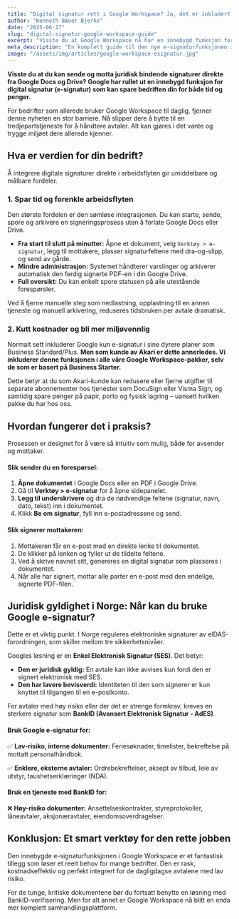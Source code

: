 ```yaml
---
title: "Digital signatur rett i Google Workspace? Ja, det er inkludert!"
author: "Kenneth Bæver Bjerke"
date: "2025-06-17"
slug: "digital-signatur-google-workspace-guide"
excerpt: "Visste du at Google Workspace nå har en innebygd funksjon for digital signatur? Lær hvordan du kan effektivisere avtaleprosesser og spare kostnader med e-signatur rett i Docs og Drive."
meta_description: "En komplett guide til den nye e-signaturfunksjonen i Google Workspace. Lær hvordan du bruker den, hva verdien er for din bedrift, og når den er juridisk gyldig i Norge."
image: "/assets/img/articles/google-workspace-esignatur.jpg"
---
```


**Visste du at du kan sende og motta juridisk bindende signaturer direkte fra Google Docs og Drive? Google har rullet ut en innebygd funksjon for digital signatur (e-signatur) som kan spare bedriften din for både tid og penger.**

For bedrifter som allerede bruker Google Workspace til daglig, fjerner denne nyheten en stor barriere. Nå slipper dere å bytte til en tredjepartstjeneste for å håndtere avtaler. Alt kan gjøres i det vante og trygge miljøet dere allerede kjenner.

## Hva er verdien for din bedrift?

Å integrere digitale signaturer direkte i arbeidsflyten gir umiddelbare og målbare fordeler.

### 1. Spar tid og forenkle arbeidsflyten

Den største fordelen er den sømløse integrasjonen. Du kan starte, sende, spore og arkivere en signeringsprosess uten å forlate Google Docs eller Drive.

* **Fra start til slutt på minutter:** Åpne et dokument, velg `Verktøy > e-signatur`, legg til mottakere, plasser signaturfeltene med dra-og-slipp, og send av gårde.
* **Mindre administrasjon:** Systemet håndterer varslinger og arkiverer automatisk den ferdig signerte PDF-en i din Google Drive.
* **Full oversikt:** Du kan enkelt spore statusen på alle utestående forespørsler.

Ved å fjerne manuelle steg som nedlastning, opplastning til en annen tjeneste og manuell arkivering, reduseres tidsbruken per avtale dramatisk.

### 2. Kutt kostnader og bli mer miljøvennlig

Normalt sett inkluderer Google kun e-signatur i sine dyrere planer som Business Standard/Plus. **Men som kunde av Akari er dette annerledes. Vi inkluderer denne funksjonen i alle våre Google Workspace-pakker, selv de som er basert på Business Starter.**

Dette betyr at du som Akari-kunde kan redusere eller fjerne utgifter til separate abonnementer hos tjenester som DocuSign eller Visma Sign, og samtidig spare penger på papir, porto og fysisk lagring – uansett hvilken pakke du har hos oss.

## Hvordan fungerer det i praksis?

Prosessen er designet for å være så intuitiv som mulig, både for avsender og mottaker.

#### Slik sender du en forespørsel:

1.  **Åpne dokumentet** i Google Docs eller en PDF i Google Drive.
2.  Gå til **Verktøy > e-signatur** for å åpne sidepanelet.
3.  **Legg til underskrivere** og dra de nødvendige feltene (signatur, navn, dato, tekst) inn i dokumentet.
4.  Klikk **Be om signatur**, fyll inn e-postadressene og send.

#### Slik signerer mottakeren:

1.  Mottakeren får en e-post med en direkte lenke til dokumentet.
2.  De klikker på lenken og fyller ut de tildelte feltene.
3.  Ved å skrive navnet sitt, genereres en digital signatur som plasseres i dokumentet.
4.  Når alle har signert, mottar alle parter en e-post med den endelige, signerte PDF-filen.

## Juridisk gyldighet i Norge: Når kan du bruke Google e-signatur?

Dette er et viktig punkt. I Norge reguleres elektroniske signaturer av eIDAS-forordningen, som skiller mellom tre sikkerhetsnivåer.

Googles løsning er en **Enkel Elektronisk Signatur (SES)**. Det betyr:

* **Den er juridisk gyldig:** En avtale kan ikke avvises kun fordi den er signert elektronisk med SES.
* **Den har lavere bevisverdi:** Identiteten til den som signerer er kun knyttet til tilgangen til en e-postkonto.

For avtaler med høy risiko eller der det er strenge formkrav, kreves en sterkere signatur som **BankID (Avansert Elektronisk Signatur - AdES)**.

#### Bruk Google e-signatur for:

✅ **Lav-risiko, interne dokumenter:** Feriesøknader, timelister, bekreftelse på mottatt personalhåndbok.

✅ **Enklere, eksterne avtaler:** Ordrebekreftelser, aksept av tilbud, leie av utstyr, taushetserklæringer (NDA).

#### Bruk en tjeneste med BankID for:

❌ **Høy-risiko dokumenter:** Ansettelseskontrakter, styreprotokoller, låneavtaler, aksjonæravtaler, eiendomsoverdragelser.

## Konklusjon: Et smart verktøy for den rette jobben

Den innebygde e-signaturfunksjonen i Google Workspace er et fantastisk tillegg som løser et reelt behov for mange bedrifter. Den er rask, kostnadseffektiv og perfekt integrert for de dagligdagse avtalene med lav risiko.

For de tunge, kritiske dokumentene bør du fortsatt benytte en løsning med BankID-verifisering. Men for alt annet er Google Workspace nå blitt en enda mer komplett samhandlingsplattform.
